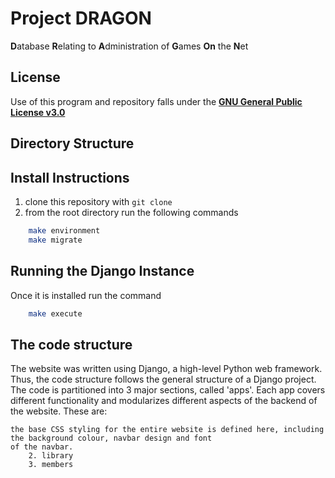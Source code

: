 # Project **DRAGON**

**D**atabase **R**elating to **A**dministration of **G**ames **On** the **N**et

## License

Use of this program and repository falls under the [**GNU General Public License v3.0**](https://github.com/sirmiggles/project-dragon/blob/master/LICENSE)

## Directory Structure

## Install Instructions

1. clone this repository with `git clone`
2. from the root directory run the following commands

``` bash
    make environment
    make migrate
```

## Running the Django Instance

Once it is installed run the command

``` bash
    make execute
```

## The code structure

The website was written using Django, a high-level Python web framework. Thus, the code structure follows the general
structure of a Django project. The code is partitioned into 3 major sections, called 'apps'. Each app covers different
functionality and modularizes different aspects of the backend of the website. These are:
``` 1. dragon: This app provides the 'homepage' and several other pages such as 'FAQ' or 'Committee'. Furthermore,
the base CSS styling for the entire website is defined here, including the background colour, navbar design and font
of the navbar.
    2. library
    3. members
```



